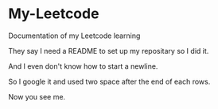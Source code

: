 # My-Leetcode
Documentation of my Leetcode learning  
  
They say I need a README to set up my repositary so I did it.  
  
And I even don't know how to start a newline.  
  
So I google it and used two space after the end of each rows.  
  
Now you see me.
